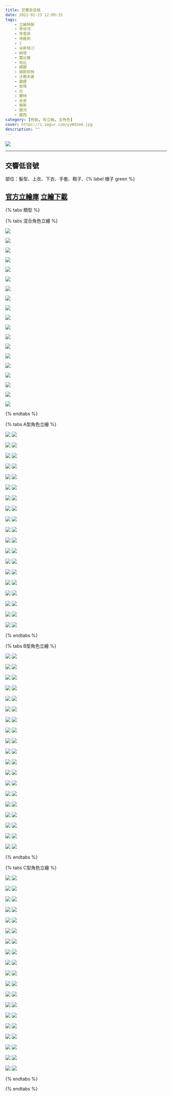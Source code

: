 ```yaml
---
title: 交響低音號
date: 2022-02-23 12:09:15
tags:
    - 立繪時裝
    - 李世河
    - 李雪菲
    - 徐維莉
    - J
    - 米斯特汀
    - 納塔
    - 蕾比雅
    - 哈比
    - 緹娜
    - 薇歐莉特
    - 沃爾夫姜
    - 露娜
    - 索瑪
    - 白
    - 賽特
    - 未來
    - 徹斯
    - 銀河
    - 露西
category: [時裝, 有立繪, 全角色]
cover: https://i.imgur.com/yyWdzeA.jpg
description: ""
---
```


![](https://i.imgur.com/yyWdzeA.jpg)

---
## 交響低音號


部位：髮型、上衣、下衣、手套、鞋子、{% label 帽子 green %}

[官方立繪庫](https://closers.nexon.com/Pds/FanSiteKit)
[立繪下載](https://closers.vod.nexoncdn.co.kr/site/fansitekit/Closers_FansiteKit_MarchingBand_ver20210719.zip)
---

{% tabs 類型 %}
<!-- tab 混搭立繪-->
{% tabs 混合角色立繪 %}
<!-- tab 李世河(Seha)-->
![](https://i.imgur.com/GVBdrxu.jpg)
<!-- endtab -->
<!-- tab 李雪菲(Seulbi)-->
![](https://i.imgur.com/GstM3YP.jpg)
<!-- endtab -->
<!-- tab 徐維莉(Yuri)-->
![](https://i.imgur.com/iSOqZg6.jpg)
<!-- endtab -->
<!-- tab J-->
![](https://i.imgur.com/siF0UfZ.jpg)
<!-- endtab -->
<!-- tab 米斯特汀(Tein)-->
![](https://i.imgur.com/fAdeCJg.jpg)
<!-- endtab -->
<!-- tab 納塔(Nata)-->
![](https://i.imgur.com/uwRTBkj.jpg)
<!-- endtab -->
<!-- tab 蕾比雅(Levia)-->
![](https://i.imgur.com/Xy851TE.jpg)
<!-- endtab -->
<!-- tab 哈比(Harpy)-->
![](https://i.imgur.com/qCKJobQ.jpg)
<!-- endtab -->
<!-- tab 緹娜(Tina)-->
![](https://i.imgur.com/vkkBOkC.jpg)
<!-- endtab -->
<!-- tab 薇歐莉特(Violet)-->
![](https://i.imgur.com/g4zYuai.jpg)
<!-- endtab -->
<!-- tab 沃爾夫姜(Wolfgang)-->
![](https://i.imgur.com/lDXKAVz.jpg)
<!-- endtab -->
<!-- tab 露娜(Luna)-->
![](https://i.imgur.com/9PoaiWJ.jpg)
<!-- endtab -->
<!-- tab 索瑪(Soma)-->
![](https://i.imgur.com/vHrtorR.jpg)
<!-- endtab -->
<!-- tab 白(Bai)-->
![](https://i.imgur.com/peFDpkV.jpg)
<!-- endtab -->
<!-- tab 賽特(Seth)-->
![](https://i.imgur.com/1qGlhDy.jpg)
<!-- endtab -->
<!-- tab 未來(Mirae)-->
![](https://i.imgur.com/ZavE5VM.jpg)
<!-- endtab -->
<!-- tab 徹斯(Chulsoo)-->
![](https://i.imgur.com/8ExRcln.jpg)
<!-- endtab -->
<!-- tab 銀河(Eunha)-->
![](https://i.imgur.com/Hg1QiYm.jpg)
<!-- endtab -->
<!-- tab 露西(Lucy)-->
![](https://i.imgur.com/9007aCq.jpg)
<!-- endtab -->
{% endtabs %}
<!-- endtab -->

<!-- tab A型-->
{% tabs A型角色立繪 %}
<!-- tab 李世河(Seha)-->
![](https://i.imgur.com/0EDtmmq.jpg)
![](https://i.imgur.com/oESs2i0.png)
<!-- endtab -->
<!-- tab 李雪菲(Seulbi)-->
![](https://i.imgur.com/e0t9V4y.jpg)
![](https://i.imgur.com/jUnU41q.png)
<!-- endtab -->
<!-- tab 徐維莉(Yuri)-->
![](https://i.imgur.com/hzOJRnC.jpg)
![](https://i.imgur.com/miQGjl4.png)
<!-- endtab -->
<!-- tab J-->
![](https://i.imgur.com/uIzFeir.jpg)
![](https://i.imgur.com/NM8Ylcj.png)
<!-- endtab -->
<!-- tab 米斯特汀(Tein)-->
![](https://i.imgur.com/zjVahNT.jpg)
![](https://i.imgur.com/XMwB0vD.png)
<!-- endtab -->
<!-- tab 納塔(Nata)-->
![](https://i.imgur.com/ajZXyN3.jpg)
![](https://i.imgur.com/dWAzkDS.png)
<!-- endtab -->
<!-- tab 蕾比雅(Levia)-->
![](https://i.imgur.com/450LfaJ.jpg)
![](https://i.imgur.com/oN4QLCN.png)
<!-- endtab -->
<!-- tab 哈比(Harpy)-->
![](https://i.imgur.com/q2vvZKd.jpg)
![](https://i.imgur.com/cURVWir.png)
<!-- endtab -->
<!-- tab 緹娜(Tina)-->
![](https://i.imgur.com/KRA01W5.jpg)
![](https://i.imgur.com/oBfLIWI.png)
<!-- endtab -->
<!-- tab 薇歐莉特(Violet)-->
![](https://i.imgur.com/lcg15uu.jpg)
![](https://i.imgur.com/GQZeGsn.png)
<!-- endtab -->
<!-- tab 沃爾夫姜(Wolfgang)-->
![](https://i.imgur.com/tbls9rO.jpg)
![](https://i.imgur.com/csEzQY5.png)
<!-- endtab -->
<!-- tab 露娜(Luna)-->
![](https://i.imgur.com/veAznQa.jpg)
![](https://i.imgur.com/yif23fc.png)
<!-- endtab -->
<!-- tab 索瑪(Soma)-->
![](https://i.imgur.com/qwUAVJQ.jpg)
![](https://i.imgur.com/g8gRA9g.png)
<!-- endtab -->
<!-- tab 白(Bai)-->
![](https://i.imgur.com/lI8k83j.jpg)
![](https://i.imgur.com/38mbKIC.png)
<!-- endtab -->
<!-- tab 賽特(Seth)-->
![](https://i.imgur.com/MysONrY.jpg)
![](https://i.imgur.com/IvwyQ3m.png)
<!-- endtab -->
<!-- tab 未來(Mirae)-->
![](https://i.imgur.com/yzcH43S.jpg)
![](https://i.imgur.com/jSFGWIz.png)
<!-- endtab -->
<!-- tab 徹斯(Chulsoo)-->
![](https://i.imgur.com/iobnBLw.jpg)
![](https://i.imgur.com/Y04JaVA.png)
<!-- endtab -->
<!-- tab 銀河(Eunha)-->
![](https://i.imgur.com/kZmiaRj.jpg)
![](https://i.imgur.com/zhFOvjk.png)
<!-- endtab -->
<!-- tab 露西(Lucy)-->
![](https://i.imgur.com/Oixtwp0.jpg)
![](https://i.imgur.com/qA2Lw3y.png)
<!-- endtab -->
{% endtabs %}
<!-- endtab -->

<!-- tab B型-->
{% tabs B型角色立繪 %}
<!-- tab 李世河(Seha)-->
![](https://i.imgur.com/D7j2dMY.jpg)
![](https://i.imgur.com/8y3FfRd.png)
<!-- endtab -->
<!-- tab 李雪菲(Seulbi)-->
![](https://i.imgur.com/nr9d5BR.jpg)
![](https://i.imgur.com/n1lWdGB.png)
<!-- endtab -->
<!-- tab 徐維莉(Yuri)-->
![](https://i.imgur.com/Lww8syK.jpg)
![](https://i.imgur.com/VN2f5n8.png)
<!-- endtab -->
<!-- tab J-->
![](https://i.imgur.com/Fykkgca.jpg)
![](https://i.imgur.com/2Jv66Xf.png)
<!-- endtab -->
<!-- tab 米斯特汀(Tein)-->
![](https://i.imgur.com/5QOVKxQ.jpg)
![](https://i.imgur.com/ayRyYz3.png)
<!-- endtab -->
<!-- tab 納塔(Nata)-->
![](https://i.imgur.com/Bj5OMMG.jpg)
![](https://i.imgur.com/MB0TtZK.png)
<!-- endtab -->
<!-- tab 蕾比雅(Levia)-->
![](https://i.imgur.com/G6lqZWg.jpg)
![](https://i.imgur.com/UUeKUiw.png)
<!-- endtab -->
<!-- tab 哈比(Harpy)-->
![](https://i.imgur.com/OQAos0d.jpg)
![](https://i.imgur.com/C9MknfB.png)
<!-- endtab -->
<!-- tab 緹娜(Tina)-->
![](https://i.imgur.com/V5PApOq.jpg)
![](https://i.imgur.com/ViMELLG.png)
<!-- endtab -->
<!-- tab 薇歐莉特(Violet)-->
![](https://i.imgur.com/BS2TIay.jpg)
![](https://i.imgur.com/MXOs4qG.png)
<!-- endtab -->
<!-- tab 沃爾夫姜(Wolfgang)-->
![](https://i.imgur.com/LfiwD7m.jpg)
![](https://i.imgur.com/3synIL1.png)
<!-- endtab -->
<!-- tab 露娜(Luna)-->
![](https://i.imgur.com/XtxNwVf.jpg)
![](https://i.imgur.com/DuBFAVH.png)
<!-- endtab -->
<!-- tab 索瑪(Soma)-->
![](https://i.imgur.com/xc7QqBA.jpg)
![](https://i.imgur.com/iKZRAwI.png)
<!-- endtab -->
<!-- tab 白(Bai)-->
![](https://i.imgur.com/1NZF6nU.jpg)
![](https://i.imgur.com/kRfRDvL.png)
<!-- endtab -->
<!-- tab 賽特(Seth)-->
![](https://i.imgur.com/SHTkH8V.jpg)
![](https://i.imgur.com/EverThM.png)
<!-- endtab -->
<!-- tab 未來(Mirae)-->
![](https://i.imgur.com/Lchne3B.jpg)
![](https://i.imgur.com/AhsdM42.png)
<!-- endtab -->
<!-- tab 徹斯(Chulsoo)-->
![](https://i.imgur.com/ZSdcud3.jpg)
![](https://i.imgur.com/4IyIqsX.png)
<!-- endtab -->
<!-- tab 銀河(Eunha)-->
![](https://i.imgur.com/t3JnDc2.jpg)
![](https://i.imgur.com/rTWXGUI.png)
<!-- endtab -->
<!-- tab 露西(Lucy)-->
![](https://i.imgur.com/uQNUIJ3.jpg)
![](https://i.imgur.com/EJMhLc9.png)
<!-- endtab -->
{% endtabs %}
<!-- endtab -->

<!-- tab C型-->
{% tabs C型角色立繪 %}
<!-- tab 李世河(Seha)-->
![](https://i.imgur.com/RFCjsE8.jpg)
![](https://i.imgur.com/SYhny2w.png)
<!-- endtab -->
<!-- tab 李雪菲(Seulbi)-->
![](https://i.imgur.com/sHAeWS6.jpg)
![](https://i.imgur.com/tZ14rVI.png)
<!-- endtab -->
<!-- tab 徐維莉(Yuri)-->
![](https://i.imgur.com/stCYmu4.jpg)
![](https://i.imgur.com/UGWFbFL.png)
<!-- endtab -->
<!-- tab J-->
![](https://i.imgur.com/53oDpuo.jpg)
![](https://i.imgur.com/d4vXDH0.png)
<!-- endtab -->
<!-- tab 米斯特汀(Tein)-->
![](https://i.imgur.com/alvVtzK.jpg)
![](https://i.imgur.com/A6VJ81h.png)
<!-- endtab -->
<!-- tab 納塔(Nata)-->
![](https://i.imgur.com/dWV2Af8.jpg)
![](https://i.imgur.com/Q1jtipc.png)
<!-- endtab -->
<!-- tab 蕾比雅(Levia)-->
![](https://i.imgur.com/bHZ2Ipi.jpg)
![](https://i.imgur.com/EADWjnn.png)
<!-- endtab -->
<!-- tab 哈比(Harpy)-->
![](https://i.imgur.com/mBWn9yL.jpg)
![](https://i.imgur.com/NI1pfMT.png)
<!-- endtab -->
<!-- tab 緹娜(Tina)-->
![](https://i.imgur.com/eY5CQrX.jpg)
![](https://i.imgur.com/xuvXD34.png)
<!-- endtab -->
<!-- tab 薇歐莉特(Violet)-->
![](https://i.imgur.com/HYEICRr.jpg)
![](https://i.imgur.com/Vds9RVm.png)
<!-- endtab -->
<!-- tab 沃爾夫姜(Wolfgang)-->
![](https://i.imgur.com/ZihlZWV.jpg)
![](https://i.imgur.com/cbWz7RM.png)
<!-- endtab -->
<!-- tab 露娜(Luna)-->
![](https://i.imgur.com/GbBRO9W.jpg)
![](https://i.imgur.com/NE97ewX.png)
<!-- endtab -->
<!-- tab 索瑪(Soma)-->
![](https://i.imgur.com/XGc5mz5.jpg)
![](https://i.imgur.com/tmSzKFx.png)
<!-- endtab -->
<!-- tab 白(Bai)-->
![](https://i.imgur.com/LilD6X9.jpg)
![](https://i.imgur.com/Z0eQPdW.png)
<!-- endtab -->
<!-- tab 賽特(Seth)-->
![](https://i.imgur.com/Gar5rce.jpg)
![](https://i.imgur.com/mpBfWf7.png)
<!-- endtab -->
<!-- tab 未來(Mirae)-->
![](https://i.imgur.com/dX3voBP.jpg)
![](https://i.imgur.com/4HgAmDh.png)
<!-- endtab -->
<!-- tab 徹斯(Chulsoo)-->
![](https://i.imgur.com/lPniFpC.jpg)
![](https://i.imgur.com/sL5LasM.png)
<!-- endtab -->
<!-- tab 銀河(Eunha)-->
![](https://i.imgur.com/CcXilgr.jpg)
![](https://i.imgur.com/3RQL6rM.png)
<!-- endtab -->
<!-- tab 露西(Lucy)-->
![](https://i.imgur.com/x50mTXD.jpg)
![](https://i.imgur.com/iGvONm7.png)
<!-- endtab -->
{% endtabs %}
<!-- endtab -->

{% endtabs %}

